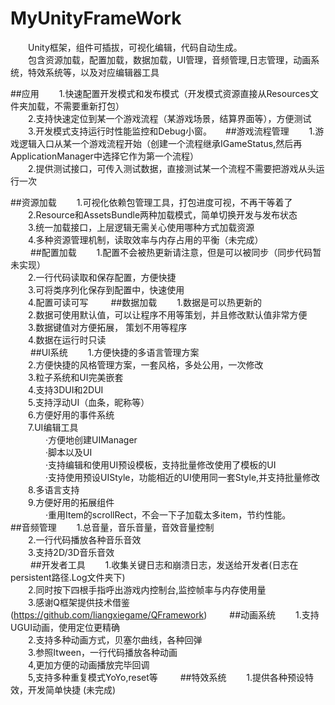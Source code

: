 # MyUnityFrameWork
　　Unity框架，组件可插拔，可视化编辑，代码自动生成。  
　　包含资源加载，配置加载，数据加载，UI管理，音频管理,日志管理，动画系统，特效系统等，以及对应编辑器工具  

##应用
　　1.快速配置开发模式和发布模式（开发模式资源直接从Resources文件夹加载，不需要重新打包）  
　　2.支持快速定位到某一个游戏流程（某游戏场景，结算界面等），方便测试  
　　3.开发模式支持运行时性能监控和Debug小窗。
　
##游戏流程管理
　　1.游戏逻辑入口从某一个游戏流程开始（创建一个流程继承IGameStatus,然后再ApplicationManager中选择它作为第一个流程）  
　　2.提供测试接口，可传入测试数据，直接测试某一个流程不需要把游戏从头运行一次

##资源加载
　　1.可视化依赖包管理工具，打包进度可视，不再干等着了  
　　2.Resource和AssetsBundle两种加载模式，简单切换开发与发布状态  
　　3.统一加载接口，上层逻辑无需关心使用哪种方式加载资源  
　　4.多种资源管理机制，读取效率与内存占用的平衡（未完成）  
　　
##配置加载
　　1.配置不会被热更新请注意，但是可以被同步（同步代码暂未实现）  
　　2.一行代码读取和保存配置，方便快捷  
　　3.可将类序列化保存到配置中，快速使用  
　　4.配置可读可写
　　
##数据加载
　　1.数据是可以热更新的  
　　2.数据可使用默认值，可以让程序不用等策划，并且修改默认值非常方便  
　　3.数据键值对方便拓展， 策划不用等程序  
　　4.数据在运行时只读  
　　
##UI系统
　　1.方便快捷的多语言管理方案  
　　2.方便快捷的风格管理方案，一套风格，多处公用，一次修改    
　　3.粒子系统和UI完美嵌套    
　　4.支持3DUI和2DUI  
　　5.支持浮动UI（血条，昵称等）  
　　6.方便好用的事件系统    
　　7.UI编辑工具  
　　　　·方便地创建UIManager  
　　　　·脚本以及UI  
　　　　·支持编辑和使用UI预设模板，支持批量修改使用了模板的UI  
　　　　·支持使用预设UIStyle，功能相近的UI使用同一套Style,并支持批量修改  
　　8.多语言支持  
　　9.方便好用的拓展组件  
　　　　·重用Item的scrollRect，不会一下子加载太多item，节约性能。  　
　　
##音频管理
　　1.总音量，音乐音量，音效音量控制  
　　2.一行代码播放各种音乐音效  
　　3.支持2D/3D音乐音效  
　　
##开发者工具
　　1.收集关键日志和崩溃日志，发送给开发者(日志在 persistent路径\.Log文件夹下)  
　　2.同时按下四根手指呼出游戏内控制台,监控帧率与内存使用量  
　　3.感谢Q框架提供技术借鉴(https://github.com/liangxiegame/QFramework) 
　　
##动画系统
　　1.支持UGUI动画，使用定位更精确  
　　2.支持多种动画方式，贝塞尔曲线，各种回弹   
　　3.参照Itween，一行代码播放各种动画  
　　4,更加方便的动画播放完毕回调  
　　5,支持多种重复模式YoYo,reset等
　　
##特效系统
　　1.提供各种预设特效，开发简单快捷 (未完成)
